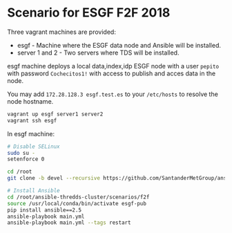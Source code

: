 # Scenario for ESGF F2F 2018

Three vagrant machines are provided:

- esgf - Machine where the ESGF data node and Ansible will be installed.
- server 1 and 2 - Two servers where TDS will be installed.

esgf machine deploys a local data,index,idp ESGF node with a user `pepito` with password `Cochecitos1!` with access to publish and acces data in the node.

You may add `172.28.128.3 esgf.test.es` to your `/etc/hosts` to resolve the node hostname.

```bash
vagrant up esgf server1 server2
vagrant ssh esgf
```

In esgf machine:

```bash
# Disable SELinux
sudo su -
setenforce 0

cd /root
git clone -b devel --recursive https://github.com/SantanderMetGroup/ansible-thredds-cluster

# Install Ansible
cd /root/ansible-thredds-cluster/scenarios/f2f
source /usr/local/conda/bin/activate esgf-pub
pip install ansible==2.5
ansible-playbook main.yml
ansible-playbook main.yml --tags restart
```
